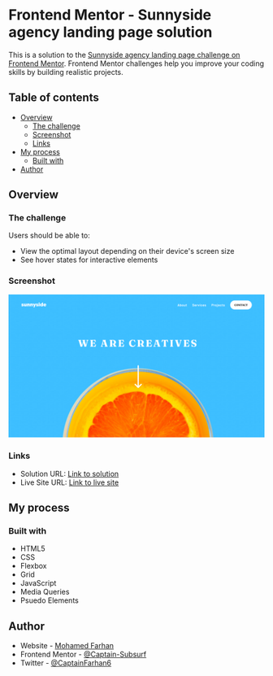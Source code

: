 # Frontend Mentor - Sunnyside agency landing page solution

This is a solution to the [Sunnyside agency landing page challenge on Frontend Mentor](https://www.frontendmentor.io/challenges/sunnyside-agency-landing-page-7yVs3B6ef). Frontend Mentor challenges help you improve your coding skills by building realistic projects.

## Table of contents

- [Overview](#overview)
  - [The challenge](#the-challenge)
  - [Screenshot](#screenshot)
  - [Links](#links)
- [My process](#my-process)
  - [Built with](#built-with)
- [Author](#author)

## Overview

### The challenge

Users should be able to:

- View the optimal layout depending on their device's screen size
- See hover states for interactive elements

### Screenshot

![](./images/screenshot.png)

### Links

- Solution URL: [Link to solution](https://github.com/Captain-Subsurf/frontend-mentor-projects/tree/main/Sunnyside%20Agency%20Landing%20Page)
- Live Site URL: [Link to live site](https://captain-subsurf.github.io/frontend-mentor-projects/Sunnyside%20Agency%20Landing%20Page/)

## My process

### Built with

- HTML5
- CSS 
- Flexbox
- Grid
- JavaScript
- Media Queries
- Psuedo Elements

## Author

- Website - [Mohamed Farhan](https://subsurf.netlify.app)
- Frontend Mentor - [@Captain-Subsurf](https://www.frontendmentor.io/profile/Captain-Subsurf)
- Twitter - [@CaptainFarhan6](https://www.twitter.com/CaptainFarhan6)
